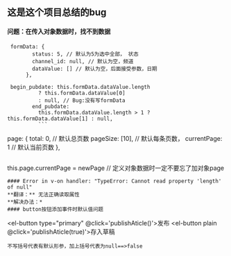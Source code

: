 ## 这是这个项目总结的bug
#### 问题：在传入对象数据时，找不到数据
```
 formData: {
        status: 5, // 默认为5为选中全部， 状态
        channel_id: null, // 默认为空，频道
        dataValue: [] // 默认为空，后面接受参数，日期
      },
```
```
 begin_pubdate: this.formData.dataValue.length
          ? this.formData.dataValue[0]
          : null, // Bug:没有写formData
        end_pubdate:
          this.formData.dataValue.length > 1 ? this.formData.dataValue[1] : null,
          ```
```
page: {
        total: 0, // 默认总页数
        pageSize: [10], // 默认每条页数，
        currentPage: 1 // 默认当前页数
      },
```
```
this.page.currentPage = newPage // 定义对象数据时一定不要忘了加对象page
```
#### Error in v-on handler: "TypeError: Cannot read property 'length' of null"
**翻译：** 无法正确读取属性
**解决办法：*
#### button按钮添加事件时默认值问题
```
 <el-button type="primary" @click='publishAticle()'>发布</el-button>
 <el-button plain @click='publishAticle(true)'>存入草稿</el-button>
```
不写括号代表有默认形参，加上括号代表为null==>false